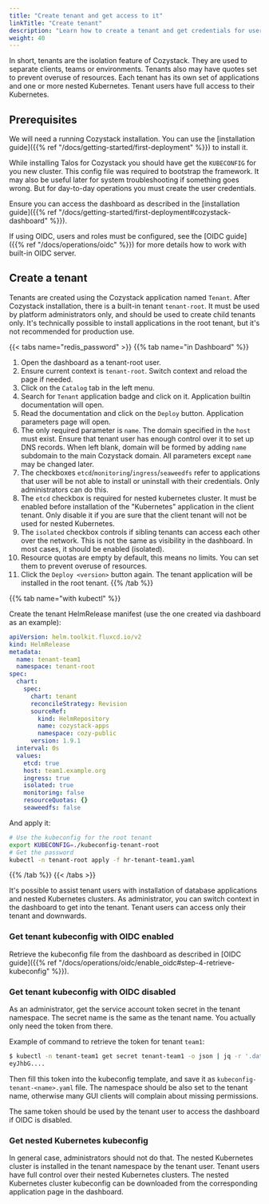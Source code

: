 ```yaml
---
title: "Create tenant and get access to it"
linkTitle: "Create tenant"
description: "Learn how to create a tenant and get credentials for users to access it"
weight: 40
---
```


In short, tenants are the isolation feature of Cozystack. They are used to separate clients, teams or environments.
Tenants also may have quotes set to prevent overuse of resources. Each tenant has its own set of applications and one or
more nested Kubernetes. Tenant users have full access to their Kubernetes.

## Prerequisites

We will need a running Cozystack installation. You can use
the [installation guide]({{% ref "/docs/getting-started/first-deployment" %}}) to install it.

While installing Talos for Cozystack you should have get the `KUBECONFIG` for you new cluster. This config file was
required to bootstrap the framework. It may also be useful later for system troubleshooting if something goes wrong.
But for day-to-day operations you must create the user credentials.

Ensure you can access the dashboard as described in
the [installation guide]({{% ref "/docs/getting-started/first-deployment#cozystack-dashboard" %}}).

If using OIDC, users and roles must be configured, see the [OIDC guide]({{% ref "/docs/operations/oidc" %}}) for more
details how to work with built-in OIDC server.

## Create a tenant

Tenants are created using the Cozystack application named `Tenant`. After Cozystack installation, there is a built-in
tenant `tenant-root`. It must be used by platform administrators only, and should be used to create child tenants only.
It's technically possible to install applications in the root tenant, but it's not recommended for production use.

{{< tabs name="redis_password" >}}
{{% tab name="in Dashboard" %}}

1. Open the dashboard as a tenant-root user.
2. Ensure current context is `tenant-root`. Switch context and reload the page if needed.
3. Click on the `Catalog` tab in the left menu.
4. Search for `Tenant` application badge and click on it. Application builtin documentation will open.
5. Read the documentation and click on the `Deploy` button. Application parameters page will open.
6. The only required parameter is `name`. The domain specified in the `host` must exist. Ensure that tenant user has
   enough control over it to set up DNS records. When left blank, domain will be formed by adding `name`
   subdomain to the main Cozystack domain. All parameters except `name` may be changed later.
7. The checkboxes `etcd`/`monitoring`/`ingress`/`seaweedfs` refer to applications that user will be not able to install
   or uninstall with their credentials. Only administrators can do this.
8. The `etcd` checkbox is required for nested kubernetes cluster. It must be enabled before installation of the
   "Kubernetes" application in the client tenant. Only disable it if you are sure that the client tenant will not be
   used for nested Kubernetes.
9. The `isolated` checkbox controls if sibling tenants can access each other over the network. This is not the same as
   visibility in the dashboard. In most cases, it should be enabled (isolated).
10. Resource quotas are empty by default, this means no limits. You can set them to prevent overuse of resources.
11. Click the `Deploy <version>` button again. The tenant application will be installed in the root tenant.
    {{% /tab %}}

{{% tab name="with kubectl" %}}

Create the tenant HelmRelease manifest (use the one created via dashboard as an example):

```yaml
apiVersion: helm.toolkit.fluxcd.io/v2
kind: HelmRelease
metadata:
  name: tenant-team1
  namespace: tenant-root
spec:
  chart:
    spec:
      chart: tenant
      reconcileStrategy: Revision
      sourceRef:
        kind: HelmRepository
        name: cozystack-apps
        namespace: cozy-public
      version: 1.9.1
  interval: 0s
  values:
    etcd: true
    host: team1.example.org
    ingress: true
    isolated: true
    monitoring: false
    resourceQuotas: {}
    seaweedfs: false
```

And apply it:

```bash
# Use the kubeconfig for the root tenant
export KUBECONFIG=./kubeconfig-tenant-root
# Get the password
kubectl -n tenant-root apply -f hr-tenant-team1.yaml
```

{{% /tab %}}
{{< /tabs >}}

It's possible to assist tenant users with installation of database applications and nested Kubernetes clusters. As
administrator, you can switch context in the dashboard to get into the tenant. Tenant users can access only their
tenant and downwards.

### Get tenant kubeconfig with OIDC enabled

Retrieve the kubeconfig file from the dashboard as described
in [OIDC guide]({{% ref "/docs/operations/oidc/enable_oidc#step-4-retrieve-kubeconfig" %}}).

### Get tenant kubeconfig with OIDC disabled

As an administrator, get the service account token secret in the tenant namespace. The secret name is the same as the
tenant name. You actually only need the token from there.

Example of command to retrieve the token for tenant `team1`:

```bash
$ kubectl -n tenant-team1 get secret tenant-team1 -o json | jq -r '.data.token | @base64d'
eyJhbG....
```

Then fill this token into the kubeconfig template, and save it as `kubeconfig-tenant-<name>.yaml` file. The namespace
should be also set to the tenant name, otherwise many GUI clients will complain about missing permissions.

The same token should be used by the tenant user to access the dashboard if OIDC is disabled.

### Get nested Kubernetes kubeconfig

In general case, administrators should not do that. The nested Kubernetes cluster is installed in the tenant namespace
by the tenant user. Tenant users have full control over their nested Kubernetes clusters. The nested Kubernetes cluster
kubeconfig can be downloaded from the corresponding application page in the dashboard.
